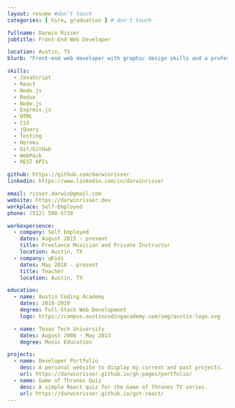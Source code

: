 ```yaml
---
layout: resume #don't touch
categories: [ hire, graduation ] # don't touch

fullname: Darwin Risser
jobtitle: Front-End Web Developer

location: Austin, TX
blurb: "Front-end web developer with graphic design skills and a professional background in education. Looking for opportunities with room for a highly motivated developer to grow."

skills:
  - JavaScript
  - React
  - Node.js
  - Redux
  - Node.js
  - Express.js
  - HTML
  - CSS
  - jQuery
  - Testing
  - Heroku
  - Git/GitHub
  - WebPack
  - REST APIs

github: https://github.com/darwinrisser
linkedin: https://www.linkedin.com/in/darwinrisser

email: risser.darwin@gmail.com
website: https://darwinrisser.dev
workplace: Self-Employed
phone: (512) 508-5738

workexperience:
  - company: Self Employed
    dates: August 2015 - present
    title: Freelance Musician and Private Instructor
    location: Austin, TX
  - company: qKids
    dates: May 2018 - present
    title: Teacher
    location: Austin, TX

education:
  - name: Austin Coding Academy
    dates: 2018-2019
    degree: Full-Stack Web Development
    logo: https://campus.austincodingacademy.com/img/austin-logo.svg

  - name: Texas Tech University
    dates: August 2008 - May 2013
    degree: Music Education

projects:
  - name: Developer Portfolio
    desc: A personal website to display my current and past projects.
    url: https://darwinrisser.github.io/gh-pages/portfolio/
  - name: Game of Thrones Quiz
    desc: A simple React quiz for the Game of Thrones TV series.
    url: https://darwinrisser.github.io/got-react/
---
```

